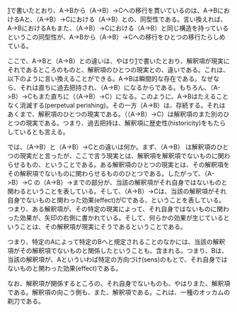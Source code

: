[1](001.md)で書いたとおり、A->Bから（A->B）->Cへの移行を貫いているのは、A->BにおけるAと、（A->B）->Cにおける（A->B）との、同型性である。言い換えれば、A->BにおけるAもまた、（A->B）->Cにおける（A->B）と同じ構造を持っているというこの同型性が、A->Bから（A->B）->Cへの移行をひとつの移行たらしめている。

ここで、A->Bと（A->B）との違いは、やはり[1](001.md)で書いたとおり、解釈項が現実にそれであるところのものと、解釈項のひとつの現実との、違いである。これは、以下のように言い換えることができる。A->Bは瞬間的な存在である。なぜなら、それは直ちに過去把持され、（A->B）になるからである。もちろん、（A->B）->Cもまた直ちに（（A->B）->C）になる。このように、A->Bはたえることなく消滅する(perpetual perishing)。その一方（A->B）は、存続する。それはあくまで、解釈項のひとつの現実である。（（A->B）->C）は解釈項のまた別のひとつの現実である。つまり、過去把持は、解釈項に歴史性(historicity)をもたらしているとも言える。

では、（A->B）と（A->B）->Cとの違いは何か。まず、（A->B） は解釈項のひとつの現実だと言ったが、ここで言う現実とは、解釈項を解釈項でないものに関わらせるもの、ということである。ある解釈項のひとつの現実とは、その解釈項をその解釈項でないものに関わらせるもののひとつである。したがって、（A->B）->C の（A->B）->までの部分が、当該の解釈項がそれ自身ではないものと関わるということを表している。そして、（A->B）->Cは、当該の解釈項がそれ自身でないものと関わった効果(effect)がCである、ということを表している。つまり、ある解釈項が、その特定の現実によって、それ自身ではないものに関わった効果が、矢印の右側に書かれている。そして、何らかの効果が生じているということは、その解釈項が現実にそうであるということである。

つまり、特定のAによって特定のBへと規定されることのなかには、当該の解釈項がその解釈項でないものと関係したということも、含まれる。つまり、Bは、当該の解釈項が、Aといういわば特定の方向づけ(sens)のもとで、それ自身ではないものと関わった効果(effect)である。

なお、解釈項が関係するところの、それ自身でないものも、やはりまた、解釈項である。解釈項の向こう側も、また、解釈項である。これは、一種のオッカムの剃刀である。
